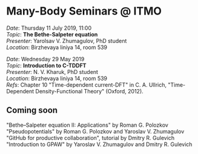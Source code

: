 # Many-Body Seminars @ ITMO

_Date_: Thursday 11 July 2019, 11:00 <br/>
_Topic_: **The Bethe-Salpeter equation** <br/>
_Presenter_: Yarolsav V. Zhumagulov, PhD student <br/>
_Location_: Birzhevaya liniya 14, room 539 <br/>

_Date_: Wednesday 29 May 2019 <br/>
_Topic_: **Introduction to C-TDDFT** <br/>
_Presenter_: N. V. Kharuk, PhD student <br/>
_Location_: Birzhevaya liniya 14, room 539 <br/>
_Refs_: Chapter 10 "Time-dependent current-DFT" in C. A. Ullrich, "Time-Dependent Density-Functional Theory" (Oxford, 2012). 

## Coming soon

"Bethe–Salpeter equation II: Applications" by Roman G. Polozkov <br/>
"Pseudopotentials" by Roman G. Polozkov and Yaroslav V. Zhumagulov <br/>
"GitHub for productive collaboration", tutorial by Dmitry R. Gulevich <br/>
"Introduction to GPAW" by Yaroslav V. Zhumagulov and Dmitry R. Gulevich <br/>
